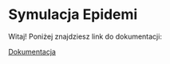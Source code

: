 # Symulacja Epidemi

Witaj! Poniżej znajdziesz link do dokumentacji:

[Dokumentacja](SprawozdanieFinalne.docx)


